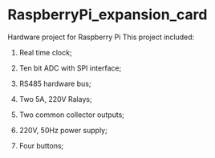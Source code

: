 # RaspberryPi_expansion_card
Hardware project for Raspberry Pi
This project included:

1. Real time clock;

2. Ten bit ADC with SPI interface;

3. RS485 hardware bus;

4. Two 5A, 220V Ralays;

5. Two common collector outputs;

6. 220V, 50Hz power supply;

7. Four buttons;
